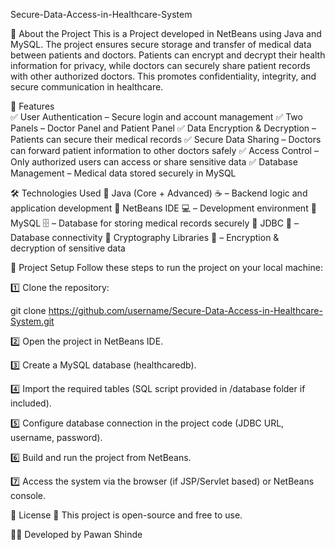 Secure-Data-Access-in-Healthcare-System

📝 About the Project
This is a Project developed in NetBeans using Java and MySQL.
The project ensures secure storage and transfer of medical data between patients and doctors. 
Patients can encrypt and decrypt their health information for privacy, while doctors can securely share patient records with other authorized doctors.
This promotes confidentiality, integrity, and secure communication in healthcare.

🚀 Features<br>
✅ User Authentication – Secure login and account management
✅ Two Panels – Doctor Panel and Patient Panel
✅ Data Encryption & Decryption – Patients can secure their medical records
✅ Secure Data Sharing – Doctors can forward patient information to other doctors safely
✅ Access Control – Only authorized users can access or share sensitive data
✅ Database Management – Medical data stored securely in MySQL

🛠️ Technologies Used
🔹 Java (Core + Advanced) ☕ – Backend logic and application development
🔹 NetBeans IDE 💻 – Development environment
🔹 MySQL 🗄️ – Database for storing medical records securely
🔹 JDBC 🔗 – Database connectivity
🔹 Cryptography Libraries 🔐 – Encryption & decryption of sensitive data

📂 Project Setup
Follow these steps to run the project on your local machine:

1️⃣ Clone the repository:

git clone https://github.com/username/Secure-Data-Access-in-Healthcare-System.git


2️⃣ Open the project in NetBeans IDE.

3️⃣ Create a MySQL database (healthcaredb).

4️⃣ Import the required tables (SQL script provided in /database folder if included).

5️⃣ Configure database connection in the project code (JDBC URL, username, password).

6️⃣ Build and run the project from NetBeans.

7️⃣ Access the system via the browser (if JSP/Servlet based) or NetBeans console.

📜 License
📌 This project is open-source and free to use.

👨‍💻 Developed by Pawan Shinde
